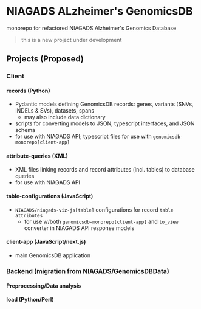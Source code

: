 # NIAGADS ALzheimer's GenomicsDB
monorepo for refactored NIAGADS Alzheimer's Genomics Database

> this is a new project under development

## Projects (Proposed)

### Client

#### records (Python)

* Pydantic models defining GenomicsDB records: genes, variants (SNVs, INDELs & SVs), datasets, spans
  * may also include data dictionary
* scripts for converting models to JSON, typescript interfaces, and JSON schema
* for use with NIAGADS API; typescript files for use with `genomicsdb-monorepo[client-app]`

#### attribute-queries (XML)

* XML files linking records and record attributes (incl. tables) to database queries
* for use with NIAGADS API

#### table-configurations (JavaScript)

* `NIAGADS/niagads-viz-js[table]` configurations for record `table attributes`
  * for use w/both `genomicsdb-monorepo[client-app]` and `to_view` converter in NIAGADS API response models

#### client-app (JavaScript/next.js)

* main GenomicsDB application

### Backend (migration from NIAGADS/GenomicsDBData)

#### Preprocessing/Data analysis

#### load (Python/Perl) 

